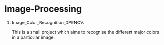 # Image-Processing

 1. Image_Color_Recognition_OPENCV:
 
    This is a small project which aims to recognise the different major colors in a particular image.
